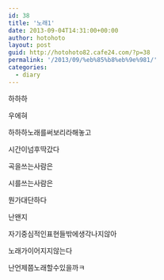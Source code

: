 ```yaml
---
id: 38
title: '노래1'
date: 2013-09-04T14:31:00+00:00
author: hotohoto
layout: post
guid: http://hotohoto82.cafe24.com/?p=38
permalink: '/2013/09/%eb%85%b8%eb%9e%981/'
categories:
  - diary
---
```

하하하

우에혀

하하하노래를써보리라해놓고

시간이넘후딱갔다

곡을쓰는사람은

시를쓰는사람은

뭔가대단하다

난왠지

자기중심적인표현들밖에생각나지않아

노래가이어지지않는다

난언제쯤노래할수있을까ㅋ
